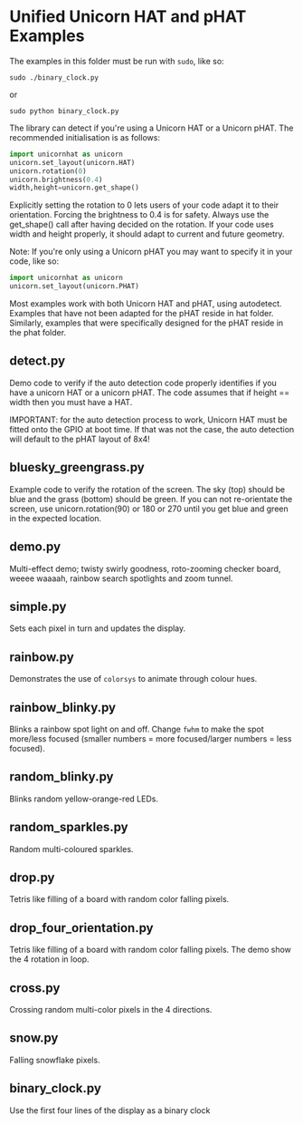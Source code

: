 Unified Unicorn HAT and pHAT Examples
======================================

The examples in this folder must be run with `sudo`, like so:

    sudo ./binary_clock.py

or

    sudo python binary_clock.py


The library can detect if you're using a Unicorn HAT or a Unicorn pHAT.
The recommended initialisation is as follows:

```python
import unicornhat as unicorn
unicorn.set_layout(unicorn.HAT)
unicorn.rotation(0)
unicorn.brightness(0.4)
width,height=unicorn.get_shape()
```

Explicitly setting the rotation to 0 lets users of your code adapt it to their orientation. Forcing the brightness to 0.4 is for safety. Always use the get_shape() call after having decided on the rotation. If your code uses width and height properly, it should adapt to current and future geometry.

Note: If you're only using a Unicorn pHAT you may want to specify it in your code, like so:

```python
import unicornhat as unicorn
unicorn.set_layout(unicorn.PHAT)
```

Most examples work with both Unicorn HAT and pHAT, using autodetect. Examples that have not been adapted for the pHAT reside in hat folder. Similarly, examples that were specifically designed for the pHAT reside in the phat folder.


detect.py
---------

Demo code to verify if the auto detection code properly identifies if you have a unicorn HAT or a unicorn pHAT. The code assumes that if height == width then you must have a HAT.

IMPORTANT: for the auto detection process to work, Unicorn HAT must be fitted onto the GPIO at boot time. If that was not the case, the auto detection will default to the pHAT layout of 8x4!


bluesky_greengrass.py
---------------------

Example code to verify the rotation of the screen. The sky (top) should be blue and the grass (bottom) should be green.
If you can not re-orientate the screen, use unicorn.rotation(90) or 180 or 270 until you get blue and green in the expected location.


demo.py
-------

Multi-effect demo;  twisty swirly goodness, roto-zooming checker board, weeee waaaah, rainbow search spotlights and zoom tunnel.


simple.py
---------

Sets each pixel in turn and updates the display.


rainbow.py
----------

Demonstrates the use of `colorsys` to animate through colour hues.


rainbow_blinky.py
-----------------

Blinks a rainbow spot light on and off. Change `fwhm` to make the spot more/less focused (smaller numbers = more focused/larger numbers = less focused).


random_blinky.py
----------------

Blinks random yellow-orange-red LEDs.


random_sparkles.py
------------------

Random multi-coloured sparkles.


drop.py
-------

Tetris like filling of a board with random color falling pixels.


drop_four_orientation.py
------------------------

Tetris like filling of a board with random color falling pixels. The demo show the 4 rotation in loop.


cross.py
--------

Crossing random multi-color pixels in the 4 directions.


snow.py
-------

Falling snowflake pixels.

binary_clock.py
---------------

Use the first four lines of the display as a binary clock



